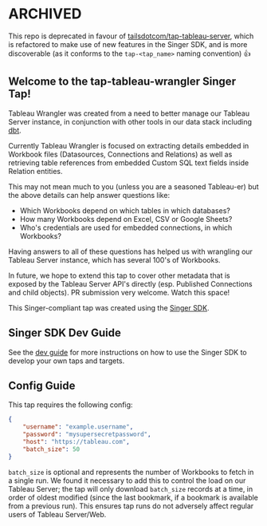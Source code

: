 # ARCHIVED

This repo is deprecated in favour of [tailsdotcom/tap-tableau-server](https://github.com/tailsdotcom/tap-tableau-server), which is refactored to make use of new
features in the Singer SDK, and is more discoverable (as it conforms to the `tap-<tap_name>` naming convention) 👍

## Welcome to the tap-tableau-wrangler Singer Tap!

Tableau Wrangler was created from a need to better manage our Tableau Server
instance, in conjunction with other tools in our data stack including [dbt](https://www.getdbt.com/).

Currently Tableau Wrangler is focused on extracting details embedded in
Workbook files (Datasources, Connections and Relations) as well as retrieving
table references from embedded Custom SQL text fields inside Relation entities.

This may not mean much to you (unless you are a seasoned Tableau-er) but the
above details can help answer questions like:

- Which Workbooks depend on which tables in which databases?
- How many Workbooks depend on Excel, CSV or Google Sheets?
- Who's credentials are used for embedded connections, in which Workbooks?

Having answers to all of these questions has helped us with wrangling our
Tableau Server instance, which has several 100's of Workbooks.

In future, we hope to extend this tap to cover other metadata that is exposed
by the Tableau Server API's directly (esp. Published Connections and child objects).
PR submission very welcome. Watch this space!

This Singer-compliant tap was created using the [Singer SDK](https://gitlab.com/meltano/singer-sdk).

## Singer SDK Dev Guide

See the [dev guide](../../docs/dev_guide.md) for more instructions on how to use the Singer SDK to
develop your own taps and targets.

## Config Guide

This tap requires the following config:

```json
{
    "username": "example.username",
    "password": "mysupersecretpassword",
    "host": "https://tableau.com",
    "batch_size": 50
}
```

`batch_size` is optional and represents the number of Workbooks to fetch in a single
run. We found it necessary to add this to control the load on our Tableau Server;
the tap will only download `batch_size` records at a time, in order of oldest
modified (since the last bookmark, if a bookmark is available from a previous run).
This ensures tap runs do not adversely affect regular users of Tableau Server/Web.

